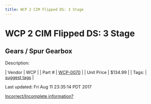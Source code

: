 ```yaml
---
title: WCP 2 CIM Flipped DS: 3 Stage
---
```


# WCP 2 CIM Flipped DS: 3 Stage
## Gears / Spur Gearbox
Description: 	 

| Vendor | WCP | 
| Part # | [WCP-0070](http://www.wcproducts.net/WCP-0070) | 
| Unit Price | $134.99 | 
| Tags: | [suggest tags](https://docs.google.com/forms/d/e/1FAIpQLSeWyY8v3RgOty-MyWmh9U0iivNYN_molChYyS-0U-o-kOAv_g/viewform) | 

Last updated: Fri Aug 11 23:35:14 PDT 2017

 [Incorrect/Incomplete information?](https://docs.google.com/forms/d/e/1FAIpQLSeWyY8v3RgOty-MyWmh9U0iivNYN_molChYyS-0U-o-kOAv_g/viewform)